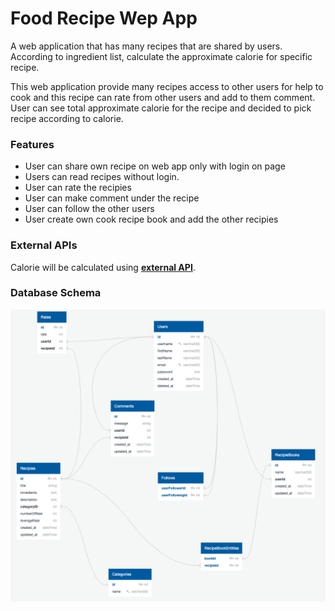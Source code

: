 # Food Recipe Wep App

A web application that has many recipes that are shared by users. According to ingredient list, calculate the approximate calorie for specific recipe.

This web application provide many recipes access to other users for help to cook and this recipe can rate from other users and add to them comment. User can see total approximate calorie for the recipe and decided to pick recipe according to calorie.

### Features

-   User can share own recipe on web app only with login on page
-   Users can read recipes without login.
-   User can rate the recipies
-   User can make comment under the recipe
-   User can follow the other users
-   User create own cook recipe book and add the other recipies

### External APIs

Calorie will be calculated using **[external API](https://api-ninjas.com/api/nutrition)**.

### Database Schema

![Database Diagram](static/images/diagram.png)
